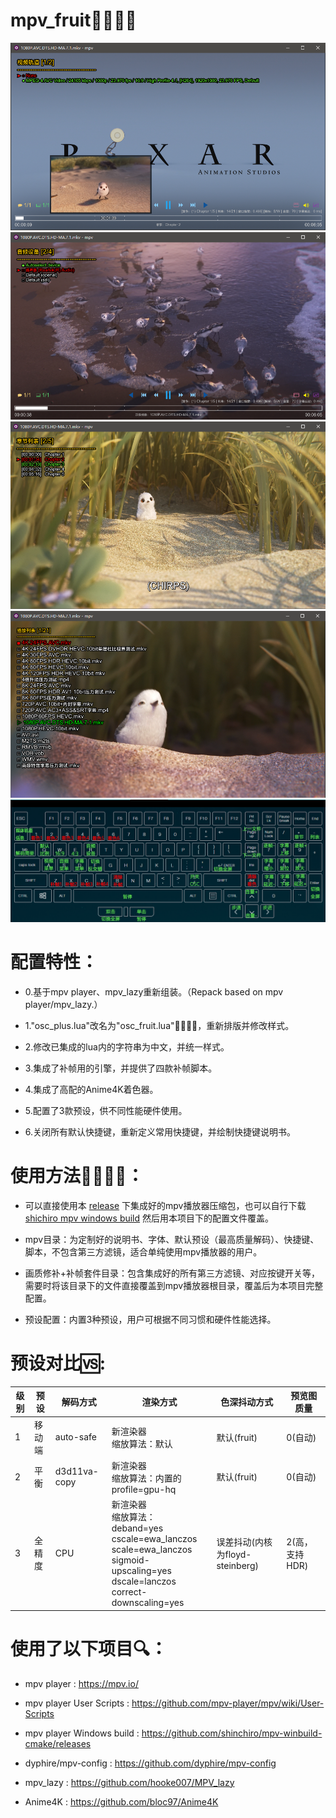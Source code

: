 # mpv_fruit🍉🍌🍓🍎

![](https://github.com/redomCL/mpv_fruit/blob/main/%E5%B1%95%E7%A4%BA/%E5%B1%95%E7%A4%BA1.png)
![](https://github.com/redomCL/mpv_fruit/blob/main/%E5%B1%95%E7%A4%BA/%E5%B1%95%E7%A4%BA2.png)
![](https://github.com/redomCL/mpv_fruit/blob/main/%E5%B1%95%E7%A4%BA/%E5%B1%95%E7%A4%BA3.png)
![](https://github.com/redomCL/mpv_fruit/blob/main/%E5%B1%95%E7%A4%BA/%E5%B1%95%E7%A4%BA4.png)
![](https://github.com/redomCL/mpv_fruit/blob/main/%E5%B1%95%E7%A4%BA/%E5%B1%95%E7%A4%BA5.png)

# 配置特性：

* 0.基于mpv player、mpv_lazy重新组装。（Repack based on mpv player/mpv_lazy.）

* 1."osc_plus.lua"改名为"osc_fruit.lua"🍉🍌🍓🍎，重新排版并修改样式。

* 2.修改已集成的lua内的字符串为中文，并统一样式。

* 3.集成了补帧用的引擎，并提供了四款补帧脚本。

* 4.集成了高配的Anime4K着色器。

* 5.配置了3款预设，供不同性能硬件使用。

* 6.关闭所有默认快捷键，重新定义常用快捷键，并绘制快捷键说明书。

# 使用方法🍉🍌🍓🍎：

* 可以直接使用本 [release](https://github.com/redomCL/mpv_fruit/releases) 下集成好的mpv播放器压缩包，也可以自行下载 [shichiro mpv windows build](https://github.com/shinchiro/mpv-winbuild-cmake/releases) 然后用本项目下的配置文件覆盖。

* mpv目录：为定制好的说明书、字体、默认预设（最高质量解码）、快捷键、脚本，不包含第三方滤镜，适合单纯使用mpv播放器的用户。
  
* 画质修补+补帧套件目录：包含集成好的所有第三方滤镜、对应按键开关等，需要时将该目录下的文件直接覆盖到mpv播放器根目录，覆盖后为本项目完整配置。

* 预设配置：内置3种预设，用户可根据不同习惯和硬件性能选择。

# 预设对比🆚:

|级别          |预设          |解码方式          |渲染方式                |色深抖动方式              |预览图质量        |
|------------- |--------------|-----------------|------------------------|-------------------------|-----------------|
|1|移动端|auto-safe|新渲染器<br>缩放算法：默认|默认(fruit)|0(自动)|
|2|平  衡|d3d11va-copy|新渲染器<br>缩放算法：内置的 profile=gpu-hq|默认(fruit)|0(自动)|
|3|全精度|CPU|新渲染器<br>缩放算法：<br>deband=yes<br>cscale=ewa_lanczos<br>scale=ewa_lanczos<br>sigmoid-upscaling=yes<br>dscale=lanczos<br>correct-downscaling=yes|误差抖动(内核为floyd-steinberg)|2(高，支持HDR)|

# 使用了以下项目🔍：

* mpv player : https://mpv.io/

* mpv player User Scripts : https://github.com/mpv-player/mpv/wiki/User-Scripts

* mpv player Windows build : https://github.com/shinchiro/mpv-winbuild-cmake/releases

* dyphire/mpv-config : https://github.com/dyphire/mpv-config

* mpv_lazy : https://github.com/hooke007/MPV_lazy

* Anime4K : https://github.com/bloc97/Anime4K
